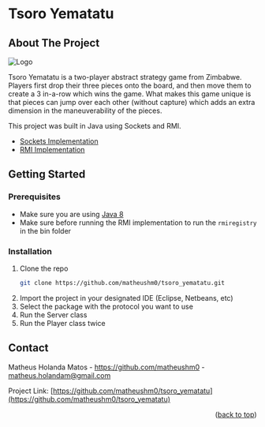 # Tsoro Yematatu

## About The Project

<img src="https://user-images.githubusercontent.com/38573410/160211712-6f5544ad-a3d0-49ae-8b4c-3507ffcf419a.png" alt="Logo">

Tsoro Yematatu is a two-player abstract strategy game from Zimbabwe. Players first drop their three pieces onto the board, 
and then move them to create a 3 in-a-row which wins the game. What makes this game unique is that pieces can jump over 
each other (without capture) which adds an extra dimension in the maneuverability of the pieces.

This project was built in Java using Sockets and RMI.

* [Sockets Implementation](https://github.com/matheushm0/tsoro_yematatu/tree/master/src/tsoro_yematatu_sockets) 
* [RMI Implementation](https://github.com/matheushm0/tsoro_yematatu/tree/master/src/tsoro_yematatu_rmi) 

## Getting Started

### Prerequisites

* Make sure you are using [Java 8](https://www.oracle.com/br/java/technologies/javase/javase8-archive-downloads.html)
* Make sure before running the RMI implementation to run the `rmiregistry` in the bin folder

### Installation

1. Clone the repo
   ```sh
   git clone https://github.com/matheushm0/tsoro_yematatu.git
   ```
2. Import the project in your designated IDE (Eclipse, Netbeans, etc)
3. Select the package with the protocol you want to use
4. Run the Server class
5. Run the Player class twice

## Contact

Matheus Holanda Matos - https://github.com/matheushm0 - matheus.holandam@gmail.com

Project Link: [https://github.com/matheushm0/tsoro_yematatu](https://github.com/matheushm0/tsoro_yematatu)

<p align="right">(<a href="#top">back to top</a>)</p>
